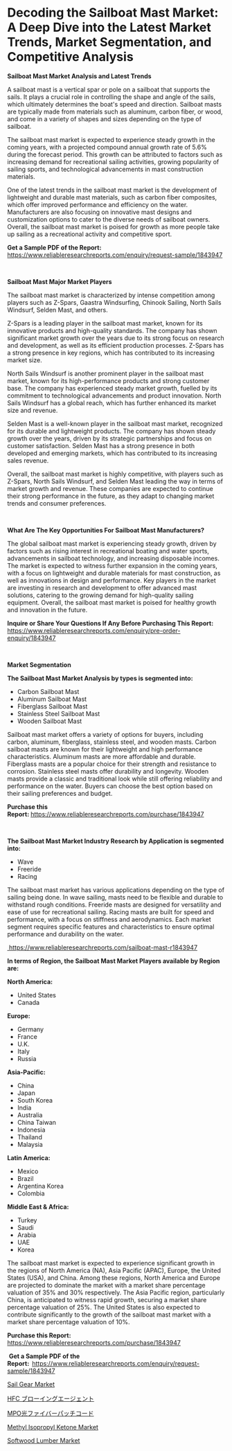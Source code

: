 <p><h1>Decoding the Sailboat Mast Market: A Deep Dive into the Latest Market Trends, Market Segmentation, and Competitive Analysis</h1></p><p><strong>Sailboat Mast Market Analysis and Latest Trends</strong></p>
<p><p>A sailboat mast is a vertical spar or pole on a sailboat that supports the sails. It plays a crucial role in controlling the shape and angle of the sails, which ultimately determines the boat's speed and direction. Sailboat masts are typically made from materials such as aluminum, carbon fiber, or wood, and come in a variety of shapes and sizes depending on the type of sailboat.</p><p>The sailboat mast market is expected to experience steady growth in the coming years, with a projected compound annual growth rate of 5.6% during the forecast period. This growth can be attributed to factors such as increasing demand for recreational sailing activities, growing popularity of sailing sports, and technological advancements in mast construction materials.</p><p>One of the latest trends in the sailboat mast market is the development of lightweight and durable mast materials, such as carbon fiber composites, which offer improved performance and efficiency on the water. Manufacturers are also focusing on innovative mast designs and customization options to cater to the diverse needs of sailboat owners. Overall, the sailboat mast market is poised for growth as more people take up sailing as a recreational activity and competitive sport.</p></p>
<p><strong>Get a Sample PDF of the Report:&nbsp;</strong> <a href="https://www.reliableresearchreports.com/enquiry/request-sample/1843947">https://www.reliableresearchreports.com/enquiry/request-sample/1843947</a></p>
<p>&nbsp;</p>
<p><strong>Sailboat Mast Major Market Players</strong></p>
<p><p>The sailboat mast market is characterized by intense competition among players such as Z-Spars, Gaastra Windsurfing, Chinook Sailing, North Sails Windsurf, Selden Mast, and others. </p><p>Z-Spars is a leading player in the sailboat mast market, known for its innovative products and high-quality standards. The company has shown significant market growth over the years due to its strong focus on research and development, as well as its efficient production processes. Z-Spars has a strong presence in key regions, which has contributed to its increasing market size.</p><p>North Sails Windsurf is another prominent player in the sailboat mast market, known for its high-performance products and strong customer base. The company has experienced steady market growth, fuelled by its commitment to technological advancements and product innovation. North Sails Windsurf has a global reach, which has further enhanced its market size and revenue.</p><p>Selden Mast is a well-known player in the sailboat mast market, recognized for its durable and lightweight products. The company has shown steady growth over the years, driven by its strategic partnerships and focus on customer satisfaction. Selden Mast has a strong presence in both developed and emerging markets, which has contributed to its increasing sales revenue.</p><p>Overall, the sailboat mast market is highly competitive, with players such as Z-Spars, North Sails Windsurf, and Selden Mast leading the way in terms of market growth and revenue. These companies are expected to continue their strong performance in the future, as they adapt to changing market trends and consumer preferences.</p></p>
<p>&nbsp;</p>
<p><strong>What Are The Key Opportunities For Sailboat Mast Manufacturers?</strong></p>
<p><p>The global sailboat mast market is experiencing steady growth, driven by factors such as rising interest in recreational boating and water sports, advancements in sailboat technology, and increasing disposable incomes. The market is expected to witness further expansion in the coming years, with a focus on lightweight and durable materials for mast construction, as well as innovations in design and performance. Key players in the market are investing in research and development to offer advanced mast solutions, catering to the growing demand for high-quality sailing equipment. Overall, the sailboat mast market is poised for healthy growth and innovation in the future.</p></p>
<p><strong>Inquire or Share Your Questions If Any Before Purchasing This Report:</strong> <a href="https://www.reliableresearchreports.com/enquiry/pre-order-enquiry/1843947">https://www.reliableresearchreports.com/enquiry/pre-order-enquiry/1843947</a></p>
<p>&nbsp;</p>
<p><strong>Market Segmentation</strong></p>
<p><strong>The Sailboat Mast Market Analysis by types is segmented into:</strong></p>
<p><ul><li>Carbon Sailboat Mast</li><li>Aluminum Sailboat Mast</li><li>Fiberglass Sailboat Mast</li><li>Stainless Steel Sailboat Mast</li><li>Wooden Sailboat Mast</li></ul></p>
<p><p>Sailboat mast market offers a variety of options for buyers, including carbon, aluminum, fiberglass, stainless steel, and wooden masts. Carbon sailboat masts are known for their lightweight and high performance characteristics. Aluminum masts are more affordable and durable. Fiberglass masts are a popular choice for their strength and resistance to corrosion. Stainless steel masts offer durability and longevity. Wooden masts provide a classic and traditional look while still offering reliability and performance on the water. Buyers can choose the best option based on their sailing preferences and budget.</p></p>
<p><strong>Purchase this Report:&nbsp;</strong><a href="https://www.reliableresearchreports.com/purchase/1843947">https://www.reliableresearchreports.com/purchase/1843947</a></p>
<p>&nbsp;</p>
<p><strong>The Sailboat Mast Market Industry Research by Application is segmented into:</strong></p>
<p><ul><li>Wave</li><li>Freeride</li><li>Racing</li></ul></p>
<p><p>The sailboat mast market has various applications depending on the type of sailing being done. In wave sailing, masts need to be flexible and durable to withstand rough conditions. Freeride masts are designed for versatility and ease of use for recreational sailing. Racing masts are built for speed and performance, with a focus on stiffness and aerodynamics. Each market segment requires specific features and characteristics to ensure optimal performance and durability on the water.</p></p>
<p><a href="https://www.reliableresearchreports.com/sailboat-mast-r1843947">&nbsp;https://www.reliableresearchreports.com/sailboat-mast-r1843947</a></p>
<p><strong>In terms of Region, the Sailboat Mast Market Players available by Region are:</strong></p>
<p>
    <p> <strong> North America: </strong>
        <ul>
            <li>United States</li>
            <li>Canada</li>
        </ul>
        </p> 
    <p> <strong> Europe: </strong>
        <ul>
            <li>Germany</li>
            <li>France</li>
            <li>U.K.</li>
            <li>Italy</li>
            <li>Russia</li>
        </ul>
        </p> 
    <p> <strong> Asia-Pacific: </strong>
        <ul>
            <li>China</li>
            <li>Japan</li>
            <li>South Korea</li>
            <li>India</li>
            <li>Australia</li>
            <li>China Taiwan</li>
            <li>Indonesia</li>
            <li>Thailand</li>
            <li>Malaysia</li>
        </ul>
        </p> 
    <p> <strong> Latin America: </strong>
        <ul>
            <li>Mexico</li>
            <li>Brazil</li>
            <li>Argentina Korea</li>
            <li>Colombia</li>
        </ul>
        </p> 
    <p> <strong> Middle East & Africa: </strong>
        <ul>
            <li>Turkey</li>
            <li>Saudi</li>
            <li>Arabia</li>
            <li>UAE</li>
            <li>Korea</li>
        </ul>
    </p>
    </p>
<p><p>The sailboat mast market is expected to experience significant growth in the regions of North America (NA), Asia Pacific (APAC), Europe, the United States (USA), and China. Among these regions, North America and Europe are projected to dominate the market with a market share percentage valuation of 35% and 30% respectively. The Asia Pacific region, particularly China, is anticipated to witness rapid growth, securing a market share percentage valuation of 25%. The United States is also expected to contribute significantly to the growth of the sailboat mast market with a market share percentage valuation of 10%.</p></p>
<p><strong>Purchase this Report: </strong><a href="https://www.reliableresearchreports.com/purchase/1843947">https://www.reliableresearchreports.com/purchase/1843947</a></p>
<p>&nbsp;<strong>Get a Sample PDF of the Report:&nbsp;&nbsp;</strong><a href="https://www.reliableresearchreports.com/enquiry/request-sample/1843947">https://www.reliableresearchreports.com/enquiry/request-sample/1843947</a></p>
<p><strong></strong></p>
<p><p><a href="https://github.com/mancsybtousav/Market-Research-Report-List-2/blob/main/sail-gear-market.md">Sail Gear Market</a></p><p><a href="https://github.com/ddwcuskozol07187/Market-Research-Report-List-1/blob/main/255997929671.md">HFC ブローイングエージェント</a></p><p><a href="https://github.com/xtkhtofdt934839/Market-Research-Report-List-1/blob/main/647925729669.md">MPO光ファイバーパッチコード</a></p><p><a href="https://issuu.com/reportprime-2/docs/methyl-isopropyl-ketone-market-size-2030.pptx">Methyl Isopropyl Ketone Market</a></p><p><a href="https://issuu.com/reportprime-2/docs/softwood-lumber-market-size-2030.pptx">Softwood Lumber Market</a></p></p>